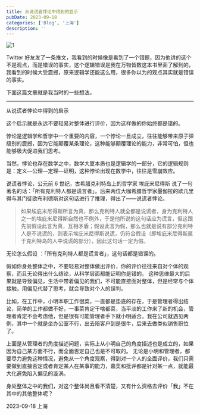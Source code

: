 ```yaml
---
title: 从说谎者悖论中得到的启示
pubDate: 2023-09-18
categories: ['Blog', '上海']
description: ''
---
```


![1](https://github.com/condorheroblog/condorheroblog.github.io/assets/47056890/d8ad2a89-16f1-4e62-bfe5-be504405df2e)

Twitter 好友发了一条推文，我看到的时候像是看到了一个错题，因为他讲的这个不是观点，而是错误的事实，这个逻辑错误是我在万物皆数这本书里面了解到的，我看到的时候大受震撼，原来逻辑学还能这么用，很多你以为的观点其实就是错误的事实。

下面这篇文章就是我当时的一些想法。

---

从说谎者悖论中得到的启示

这个启示就是永远不要轻易对整体进行评价，因为这样做的你始终都是错的。

悖论是逻辑学和哲学中一个重要的内容，一个悖论一旦成立，往往能够带来原子弹级别的震撼，因为它能颠覆某条理论，这种能够颠覆理论的能力，非常可怕，但也能够极大促进我们思考。

当然，悖论也存在数学之中，数学大厦本质也是逻辑学的一部分，它的逻辑规则是：定义—公理—定理—证明，这种悖论出现在数学中，往往是雪崩效应。

说谎者悖论，公元前 6 世纪，古希腊克利特岛上的哲学家 埃庇米尼得斯 说了一句著名的话：「所有克利特人都是谎言者」。后来两位大咖希腊哲学家墨伽拉的欧几里得与其门徒欧布利德斯对这句话进行了推理，得出了——说谎者悖论。

> 如果埃庇米尼得斯所言为真，那么克利特人就全都是说谎者，身为克利特人 之一的埃庇米尼得斯自然也不例外，于是他所说的这句话应为谎言，但这跟先前假设此言为真，互相矛盾；假设此言为假，那么也就是说有部分克利特人是不说谎的，则表示埃庇米尼得斯说谎，仍符合假设（即埃庇米尼得斯属于克利特岛的人中说谎的部分），因此这句话一定为假。

无论怎么假设 ：「所有克利特人都是谎言者」，这句话都是错误的。

假如你身处整体之中，不要轻易对整体做出评价，你的评价往往来自对个体的观察，而且无论得出什么结论，从科学层面都能证明你是错的。
这种思维最大的后果就是导致偏见，生活中带着偏见的我们，不可能直接面对整体，但是经常与个体接触，用偏见代替了思考，就会导致对个人的误判。

比如，在工作中，小明本职工作很菜，一直都是垫底的存在，于是管理者得出结论，简单的工作都做不好，一事菜肯定干啥都菜，当平淡的工作来了新的机会，管理者肯定不会考虑他，但是很有可能管理者手下就小明适合。我在公司就遇见两例，其中一个就是坐办公室不行，出去陪客户到是很牛，后来去做类似销售职位了。

上面是从管理者的角度描述问题，实际上从小明自己的角度描述也是成立的，如果因为自己某方面不行，而全面否定自己也是不可取的。
无论是小明和管理者，都要尽力避免这种情况，避免从一个角度观察，得到对一个人的全面评价，我们只需要做到直接否定或者肯定某人在某事的能力，嘉奖和批评都是针对某一点，就能最大化避免陷入偏见的漩涡。

身处整体之中的我们，对这个整体尚且看不清楚，又有什么资格去评价「我」不在其中的其他整体呢？

2023-09-18 上海
